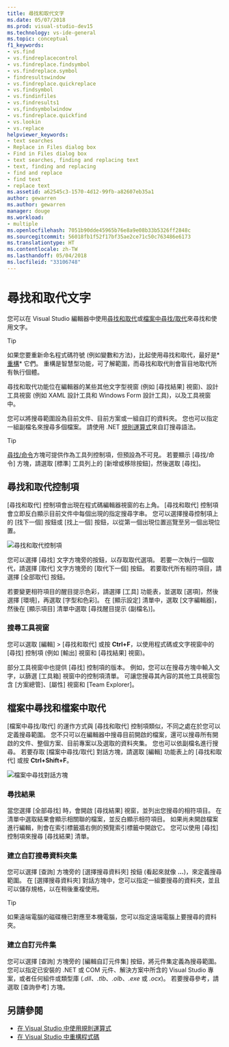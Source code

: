 ```yaml
---
title: 尋找和取代文字
ms.date: 05/07/2018
ms.prod: visual-studio-dev15
ms.technology: vs-ide-general
ms.topic: conceptual
f1_keywords:
- vs.find
- vs.findreplacecontrol
- vs.findreplace.findsymbol
- vs.findreplace.symbol
- findresultswindow
- vs.findreplace.quickreplace
- vs.findsymbol
- vs.findinfiles
- vs.findresults1
- vs,findsymbolwindow
- vs.findreplace.quickfind
- vs.lookin
- vs.replace
helpviewer_keywords:
- text searches
- Replace in Files dialog box
- Find in Files dialog box
- text searches, finding and replacing text
- text, finding and replacing
- find and replace
- find text
- replace text
ms.assetid: a62545c3-1570-4d12-99fb-a82607eb35a1
author: gewarren
ms.author: gewarren
manager: douge
ms.workload:
- multiple
ms.openlocfilehash: 7051b90dde45965b76e8a9e08b33b5326ff2848c
ms.sourcegitcommit: 56018fb1f52f17bf35ae2ce71c50c763486e6173
ms.translationtype: HT
ms.contentlocale: zh-TW
ms.lasthandoff: 05/04/2018
ms.locfileid: "33106748"
---
```

# <a name="find-and-replace-text"></a>尋找和取代文字

您可以在 Visual Studio 編輯器中使用[尋找和取代](#find-and-replace-control)或[檔案中尋找/取代](#find-in-files-and-replace-in-files)來尋找和使用文字。

> [!TIP]
> 如果您要重新命名程式碼符號 (例如變數和方法)，比起使用尋找和取代，最好是*[重構](../ide/reference/rename.md)* 它們。 重構是智慧型功能，可了解範圍，而尋找和取代則會盲目地取代所有執行個體。

尋找和取代功能位在編輯器的某些其他文字型視窗 (例如 [尋找結果] 視窗)、設計工具視窗 (例如 XAML 設計工具和 Windows Form 設計工具)，以及工具視窗中。

您可以將搜尋範圍設為目前文件、目前方案或一組自訂的資料夾。 您也可以指定一組副檔名來搜尋多個檔案。 請使用 .NET [規則運算式](../ide/using-regular-expressions-in-visual-studio.md)來自訂搜尋語法。

> [!TIP]
> [尋找/命令](../ide/find-command-box.md)方塊可提供作為工具列控制項，但預設為不可見。 若要顯示 [尋找/命令] 方塊，請選取 [標準] 工具列上的 [新增或移除按鈕]，然後選取 [尋找]。

## <a name="find-and-replace-control"></a>尋找和取代控制項

[尋找和取代] 控制項會出現在程式碼編輯器視窗的右上角。 [尋找和取代] 控制項會立即反白顯示目前文件中每個出現的指定搜尋字串。 您可以選擇搜尋控制項上的 [找下一個] 按鈕或 [找上一個] 按鈕，以從第一個出現位置巡覽至另一個出現位置。

![尋找和取代控制項](media/find-and-replace-box.png)

您可以選擇 [尋找] 文字方塊旁的按鈕，以存取取代選項。 若要一次執行一個取代，請選擇 [取代] 文字方塊旁的 [取代下一個] 按鈕。 若要取代所有相符項目，請選擇 [全部取代] 按鈕。

若要變更相符項目的醒目提示色彩，請選擇 [工具] 功能表，並選取 [選項]，然後選擇 [環境]，再選取 [字型和色彩]。 在 [顯示設定] 清單中，選取 [文字編輯器]，然後在 [顯示項目] 清單中選取 [尋找醒目提示 (副檔名)]。

### <a name="search-tool-windows"></a>搜尋工具視窗

您可以選取 [編輯] > [尋找和取代] 或按 **Ctrl+F**，以使用程式碼或文字視窗中的 [尋找] 控制項 (例如 [輸出] 視窗和 [尋找結果] 視窗)。

部分工具視窗中也提供 [尋找] 控制項的版本。 例如，您可以在搜尋方塊中輸入文字，以篩選 [工具箱] 視窗中的控制項清單。 可讓您搜尋其內容的其他工具視窗包含 [方案總管]、[屬性] 視窗和 [Team Explorer]。

## <a name="find-in-files-and-replace-in-files"></a>檔案中尋找和檔案中取代

[檔案中尋找/取代] 的運作方式與 [尋找和取代] 控制項類似，不同之處在於您可以定義搜尋範圍。 您不只可以在編輯器中搜尋目前開啟的檔案，還可以搜尋所有開啟的文件、整個方案、目前專案以及選取的資料夾集。 您也可以依副檔名進行搜尋。 若要存取 [檔案中尋找/取代] 對話方塊，請選取 [編輯] 功能表上的 [尋找和取代] 或按 **Ctrl+Shift+F**。

![檔案中尋找對話方塊](media/find-in-files-box.png)

### <a name="find-results"></a>尋找結果

當您選擇 [全部尋找] 時，會開啟 [尋找結果] 視窗，並列出您搜尋的相符項目。 在清單中選取結果會顯示相關聯的檔案，並反白顯示相符項目。 如果尚未開啟檔案進行編輯，則會在索引標籤牆右側的預覽索引標籤中開啟它。 您可以使用 [尋找] 控制項來搜尋 [尋找結果] 清單。

### <a name="create-custom-search-folder-sets"></a>建立自訂搜尋資料夾集

您可以選擇 [查詢] 方塊旁的 [選擇搜尋資料夾] 按鈕 (看起來就像 **...**)，來定義搜尋範圍。 在 [選擇搜尋資料夾] 對話方塊中，您可以指定一組要搜尋的資料夾，並且可以儲存規格，以在稍後重複使用。

> [!TIP]
> 如果遠端電腦的磁碟機已對應至本機電腦，您可以指定遠端電腦上要搜尋的資料夾。

### <a name="create-custom-component-sets"></a>建立自訂元件集

您可以選擇 [查詢] 方塊旁的 [編輯自訂元件集] 按鈕，將元件集定義為搜尋範圍。 您可以指定已安裝的 .NET 或 COM 元件、解決方案中所含的 Visual Studio 專案，或者任何組件或類型庫 (*.dll*、*.tlb*、*.olb*、*.exe* 或 *.ocx*)。 若要搜尋參考，請選取 [查詢參考] 方塊。

## <a name="see-also"></a>另請參閱

- [在 Visual Studio 中使用規則運算式](../ide/using-regular-expressions-in-visual-studio.md)
- [在 Visual Studio 中重構程式碼](../ide/refactoring-in-visual-studio.md)